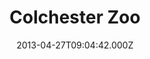 ---
date: 2013-04-27T09:04:42.000Z
title: Colchester Zoo
latitude: 51.86222758496998
longitude: 0.8334283915045975
category: checkin
---